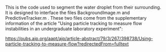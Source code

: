 This is the code used to segment the water droplet from their surrounding. It is designed to interface the files BackgroundImage.m and PredictiveTracker.m . These two files come from the supplementary information of the article "Using particle tracking to measure flow instabilities in an undergraduate laboratory experiment": 

https://pubs.aip.org/aapt/ajp/article-abstract/79/3/267/398738/Using-particle-tracking-to-measure-flow?redirectedFrom=fulltext 
